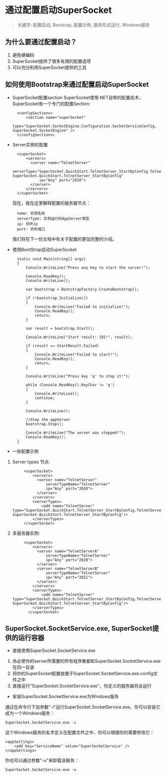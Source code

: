 # 通过配置启动SuperSocket

> 关键字: 配置启动, Boostrap, 配置示例, 服务形式运行, Windows服务

## 为什么要通过配置启动？
1. 避免硬编码
2. SuperSocket提供了很多有用的配置选项
3. 可以充分利用SuperSocket提供的工具

## 如何使用Bootstrap来通过配置启动SuperSocket

* SuperSocket配置section
    SuperSocket使用.NET自带的配置技术，SuperSocket有一个专门的配置Section:

        <configSections>
            <section name="superSocket"
                 type="SuperSocket.SocketEngine.Configuration.SocketServiceConfig, SuperSocket.SocketEngine" />
        </configSections>

* Server实例的配置

        <superSocket>
            <servers>
              <server name="TelnetServer"
                  serverType="SuperSocket.QuickStart.TelnetServer_StartByConfig.TelnetServer, SuperSocket.QuickStart.TelnetServer_StartByConfig"
                  ip="Any" port="2020">
              </server>
            </servers>
        </superSocket>

    现在，我在这里解释配置的服务器节点：

        name: 实例名称
        serverType: 实例运行的AppServer类型
        ip: 侦听ip
        port: 侦听端口

    我们将在下一份文档中有关于配置的更加完整的介绍。

* 使用BootStrap启动SuperSocket

        static void Main(string[] args)
        {
            Console.WriteLine("Press any key to start the server!");

            Console.ReadKey();
            Console.WriteLine();

            var bootstrap = BootstrapFactory.CreateBootstrap();

            if (!bootstrap.Initialize())
            {
                Console.WriteLine("Failed to initialize!");
                Console.ReadKey();
                return;
            }

            var result = bootstrap.Start();

            Console.WriteLine("Start result: {0}!", result);

            if (result == StartResult.Failed)
            {
                Console.WriteLine("Failed to start!");
                Console.ReadKey();
                return;
            }

            Console.WriteLine("Press key 'q' to stop it!");

            while (Console.ReadKey().KeyChar != 'q')
            {
                Console.WriteLine();
                continue;
            }

            Console.WriteLine();

            //Stop the appServer
            bootstrap.Stop();

            Console.WriteLine("The server was stopped!");
            Console.ReadKey();
        }

* 一些配置示例

1. Server types 节点:

            <superSocket>
                <servers>
                  <server name="TelnetServer"
                      serverTypeName="TelnetServer"
                      ip="Any" port="2020">
                  </server>
                </servers>
                <serverTypes>
                    <add name="TelnetServer" type="SuperSocket.QuickStart.TelnetServer_StartByConfig.TelnetServer, SuperSocket.QuickStart.TelnetServer_StartByConfig"/>
                </serverTypes>
            </superSocket>


2. 多服务器实例:

            <superSocket>
                <servers>
                  <server name="TelnetServerA"
                      serverTypeName="TelnetServer"
                      ip="Any" port="2020">
                  </server>
                  <server name="TelnetServerB"
                      serverTypeName="TelnetServer"
                      ip="Any" port="2021">
                  </server>
                </servers>
                <serverTypes>
                    <add name="TelnetServer" type="SuperSocket.QuickStart.TelnetServer_StartByConfig.TelnetServer, SuperSocket.QuickStart.TelnetServer_StartByConfig"/>
                </serverTypes>
              </superSocket>

## SuperSocket.SocketService.exe, SuperSocket提供的运行容器

* 直接使用SuperSocket.SocketService.exe

1. 务必使你的server所需要的所有程序集都和SuperSocket.SocketService.exe在同一目录
2. 将你的SuperSocket配置放置于SuperSocket.SocketService.exe.config文件之中
3. 直接运行"SuperSocket.SocketService.exe"，你定义的服务器将会运行 

* 安装SuperSocket.SocketService.exe为Windows服务

通过在命令行下加参数"-i"运行SuperSocket.SocketService.exe，你可以安装它成为一个Windows服务：

    SuperSocket.SocketService.exe -i


这个Windows服务的名字定义在配置文件之中，你可以根据你的需要修改它：

    <appSettings>
        <add key="ServiceName" value="SuperSocketService" />
    </appSettings>


你也可以通过参数"-u"来卸载该服务：

    SuperSocket.SocketService.exe -u